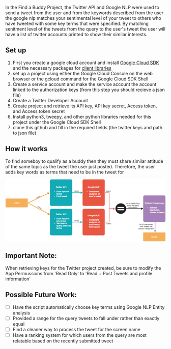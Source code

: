 In the Find a Buddy Project, the Twitter API and Google NLP were used to send a tweet from the user and from the keywords described from the user the google nlp matches your sentimental level of your tweet to others who have tweeted with some key terms that were specified. By matching senitment level of the tweets from the query to the user's tweet the user will have a list of twitter accounts printed to show their similar interests.

## Set up
1. First you create a google cloud account and install [Google Cloud SDK](https://cloud.google.com/sdk/docs/install) and the necessary packages for [client libraries](https://cloud.google.com/apis/docs/cloud-client-libraries)
2. set up a project using either the Google Cloud Console on the web browser or the gcloud command for the Google Cloud SDK Shell
3. Create a service account and make the service account the account linked to the authorization keys (from this step you should recieve a json file)
4. Create a Twitter Developer Account
5. Create project and retrieve its API key, API key secret, Access token, and Access token secret
6. Install python3, tweepy, and other python libraries needed for this project under the Google Cloud SDK Shell
7. clone this github and fill in the required fields (the twitter keys and path to json file)

## How it works
To find someboy to qualify as a buddy then they must share similar attitude of the same topic as the tweet the user just posted. Therefore, the user adds key words as terms that need to be in the tweet for 

![Program Blck diagram](https://github.com/huda-irs/Project-2-Part-2/blob/main/Proj2_diagram.png)

## Important Note:
When retrieving keys for the Twitter project created, be sure to modify the App Permussions from 'Read Only' to 'Read + Post Tweets and profile information'

## Possible Future Work:
- [ ] Have the script automatically choose key terms using Google NLP Entity analysis
- [ ] Provided a range for the query tweets to fall under rather than exactly equal
- [ ] Find a cleaner way to process the tweet for the screen name
- [ ] Have a ranking system for which users from the query are most relatable based on the recently submitted tweet
